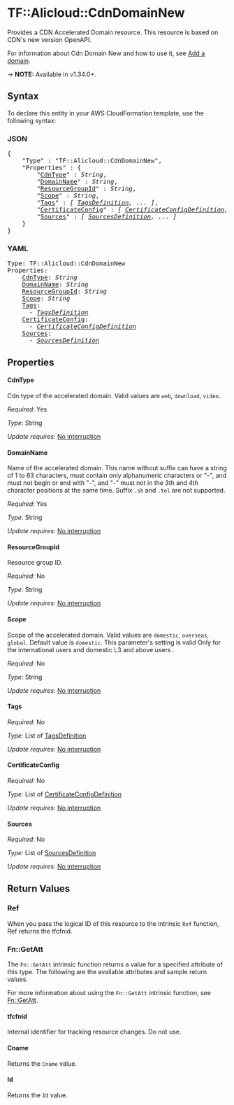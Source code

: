 # TF::Alicloud::CdnDomainNew

Provides a CDN Accelerated Domain resource. This resource is based on CDN's new version OpenAPI.

For information about Cdn Domain New and how to use it, see [Add a domain](https://www.alibabacloud.com/help/doc-detail/91176.html).

-> **NOTE:** Available in v1.34.0+.

## Syntax

To declare this entity in your AWS CloudFormation template, use the following syntax:

### JSON

<pre>
{
    "Type" : "TF::Alicloud::CdnDomainNew",
    "Properties" : {
        "<a href="#cdntype" title="CdnType">CdnType</a>" : <i>String</i>,
        "<a href="#domainname" title="DomainName">DomainName</a>" : <i>String</i>,
        "<a href="#resourcegroupid" title="ResourceGroupId">ResourceGroupId</a>" : <i>String</i>,
        "<a href="#scope" title="Scope">Scope</a>" : <i>String</i>,
        "<a href="#tags" title="Tags">Tags</a>" : <i>[ <a href="tagsdefinition.md">TagsDefinition</a>, ... ]</i>,
        "<a href="#certificateconfig" title="CertificateConfig">CertificateConfig</a>" : <i>[ <a href="certificateconfigdefinition.md">CertificateConfigDefinition</a>, ... ]</i>,
        "<a href="#sources" title="Sources">Sources</a>" : <i>[ <a href="sourcesdefinition.md">SourcesDefinition</a>, ... ]</i>
    }
}
</pre>

### YAML

<pre>
Type: TF::Alicloud::CdnDomainNew
Properties:
    <a href="#cdntype" title="CdnType">CdnType</a>: <i>String</i>
    <a href="#domainname" title="DomainName">DomainName</a>: <i>String</i>
    <a href="#resourcegroupid" title="ResourceGroupId">ResourceGroupId</a>: <i>String</i>
    <a href="#scope" title="Scope">Scope</a>: <i>String</i>
    <a href="#tags" title="Tags">Tags</a>: <i>
      - <a href="tagsdefinition.md">TagsDefinition</a></i>
    <a href="#certificateconfig" title="CertificateConfig">CertificateConfig</a>: <i>
      - <a href="certificateconfigdefinition.md">CertificateConfigDefinition</a></i>
    <a href="#sources" title="Sources">Sources</a>: <i>
      - <a href="sourcesdefinition.md">SourcesDefinition</a></i>
</pre>

## Properties

#### CdnType

Cdn type of the accelerated domain. Valid values are `web`, `download`, `video`.

_Required_: Yes

_Type_: String

_Update requires_: [No interruption](https://docs.aws.amazon.com/AWSCloudFormation/latest/UserGuide/using-cfn-updating-stacks-update-behaviors.html#update-no-interrupt)

#### DomainName

Name of the accelerated domain. This name without suffix can have a string of 1 to 63 characters, must contain only alphanumeric characters or "-", and must not begin or end with "-", and "-" must not in the 3th and 4th character positions at the same time. Suffix `.sh` and `.tel` are not supported.

_Required_: Yes

_Type_: String

_Update requires_: [No interruption](https://docs.aws.amazon.com/AWSCloudFormation/latest/UserGuide/using-cfn-updating-stacks-update-behaviors.html#update-no-interrupt)

#### ResourceGroupId

Resource group ID.

_Required_: No

_Type_: String

_Update requires_: [No interruption](https://docs.aws.amazon.com/AWSCloudFormation/latest/UserGuide/using-cfn-updating-stacks-update-behaviors.html#update-no-interrupt)

#### Scope

Scope of the accelerated domain. Valid values are `domestic`, `overseas`, `global`. Default value is `domestic`. This parameter's setting is valid Only for the international users and domestic L3 and above users .

_Required_: No

_Type_: String

_Update requires_: [No interruption](https://docs.aws.amazon.com/AWSCloudFormation/latest/UserGuide/using-cfn-updating-stacks-update-behaviors.html#update-no-interrupt)

#### Tags

_Required_: No

_Type_: List of <a href="tagsdefinition.md">TagsDefinition</a>

_Update requires_: [No interruption](https://docs.aws.amazon.com/AWSCloudFormation/latest/UserGuide/using-cfn-updating-stacks-update-behaviors.html#update-no-interrupt)

#### CertificateConfig

_Required_: No

_Type_: List of <a href="certificateconfigdefinition.md">CertificateConfigDefinition</a>

_Update requires_: [No interruption](https://docs.aws.amazon.com/AWSCloudFormation/latest/UserGuide/using-cfn-updating-stacks-update-behaviors.html#update-no-interrupt)

#### Sources

_Required_: No

_Type_: List of <a href="sourcesdefinition.md">SourcesDefinition</a>

_Update requires_: [No interruption](https://docs.aws.amazon.com/AWSCloudFormation/latest/UserGuide/using-cfn-updating-stacks-update-behaviors.html#update-no-interrupt)

## Return Values

### Ref

When you pass the logical ID of this resource to the intrinsic `Ref` function, Ref returns the tfcfnid.

### Fn::GetAtt

The `Fn::GetAtt` intrinsic function returns a value for a specified attribute of this type. The following are the available attributes and sample return values.

For more information about using the `Fn::GetAtt` intrinsic function, see [Fn::GetAtt](https://docs.aws.amazon.com/AWSCloudFormation/latest/UserGuide/intrinsic-function-reference-getatt.html).

#### tfcfnid

Internal identifier for tracking resource changes. Do not use.

#### Cname

Returns the <code>Cname</code> value.

#### Id

Returns the <code>Id</code> value.

